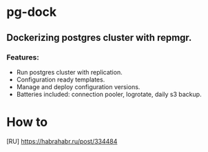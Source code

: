 # pg-dock

## Dockerizing postgres cluster with repmgr.

### Features:

 - Run postgres cluster with replication.
 - Configuration ready templates.
 - Manage and deploy configuration versions.
 - Batteries included: connection pooler, logrotate, daily s3 backup.

# How to
[RU] https://habrahabr.ru/post/334484
